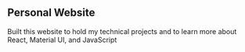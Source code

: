 ## Personal Website

Built this website to hold my technical projects and to learn more about React, Material UI, and JavaScript
